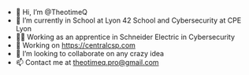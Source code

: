 - 👋 Hi, I’m @TheotimeQ
- 🌱 I’m currently in School at Lyon 42 School and Cybersecurity at CPE Lyon
- 🧑‍💻 Working as an apprentice in Schneider Electric in Cybersecurity
- 🚀 Working on https://centralcsp.com
- 💞️ I’m looking to collaborate on any crazy idea 
- 📫 Contact me at theotimeq.pro@gmail.com
